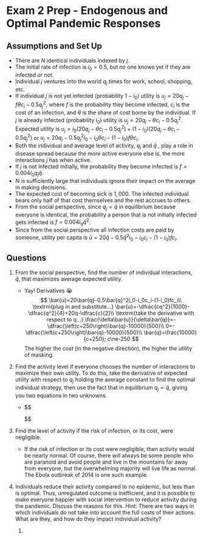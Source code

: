 # Exam 2 Prep - Endogenous and Optimal Pandemic Responses

## Assumptions and Set Up

- There are $N$ identical individuals indexed by $j$. 
- The initial rate of infection is $i_0=0.5$, but no one knows yet if they are infected or not. 
- Individual $j$ ventures into the world $q_j$ times for work, school, shopping, etc. 
- If individual $j$ is not yet infected (probability $1-i_0$) utility is $u_j=20q_j-f\theta c_i-0.5q^2_j$, where $f$ is the probability they become infected, $c_i$ is the cost of an infection, and $\theta$ is the share of cost borne by the individual. If $j$ is already infected (probability $i_0$) utility is $u_j=20q_j-\theta c_i-0.5q^2_j$. Expected utility is $u_j=i_0(20q_j-\theta c_i-0.5q^2_j)+(1-i_0)(20q_j-\theta c_i-0.5q^2_j)$ or $u_j=20q_j-0.5q^2_ji_0-i_0\theta c_i-(1-i_0)f\theta c_i$.
- Both the individual and average level of activity, $q_j$ and $\bar{q}$ , play a role in disease spread because the more active everyone else is, the more interactions $j$ has when active. 
- If $j$ is not infected initially, the probability they become infected is $f=0.004i_0q_j\bar{q}$.
- $N$ is sufficiently large that individuals ignore their impact on the average in making decisions. 
- The expected cost of becoming sick is $1,000$. The infected individual bears only half of that cost themselves and the rest accrues to others. 
- From the social perspective, since $q_j=\bar{q}$ in equilibrium because everyone is identical, the probability a person that is not initially infected gets infected is $f=0.004i_q\bar{q}^2$.
- Since from the social perspective all infection costs are paid by someone, utility per capita is $\bar{u}=20\bar{q}-0.5\bar{q}^2i_0-i_0c_i-(1-i_0)fc_i$.

## Questions

1. From the social perspective, find the number of individual interactions,  $\bar{q}$, that maximizes average expected utility. 

   - Yay! Derivatives 😭
     $$
     \bar{u}=20\bar{q}-0.5\bar{q}^2i_0-i_0c_i-(1-i_0)fc_i\\
     \textrm{plug in and substitute...}
     \bar{u}=-\dfrac{cq^2}{1000}-\dfrac{q^2}{4}+20q-\dfrac{c}{2}\\
     \textrm{take the derivative with respect to q...}
     \frac{\delta\bar{u}}{\delta\bar{q}}=-\dfrac{\left(c+250\right)\bar{q}-10000}{500}\\
     0=-\dfrac{\left(c+250\right)\bar{q}-10000}{500}\\
     \bar{q}=\frac{10000}{c+250}; c\ne-250
     $$
     The higher the cost (in the negative direction), the higher the utility of masking.

2. Find the activity level if everyone chooses the number of interactions to maximize their own utility. To do this, take the derivative of expected utility with respect to $q_j$ holding the average constant to find the optimal individual strategy, then use the fact that in equilibrium $q_j=\bar{q}$, giving you two equations in two unknowns. 

   - $$
     
     $$

     

3. Find the level of activity if the risk of infection, or its cost, were negligible. 

   - If the risk of infection or its cost were negligible, then activity would be nearly normal. Of course, there will always be some people who are paranoid and avoid people and live in the mountains far away from everyone, but the overwhelming majority will live life as normal. The Ebola outbreak of 2014 is one such example.

4. Individuals reduce their activity compared to no epidemic, but less than is optimal. Thus, unregulated outcome is inefficient, and it is possible to make everyone happier with social intervention to reduce activity during the pandemic. Discuss the reasons for this. Hint: There are two ways in which individuals do not take into account the full costs of their actions. What are they, and how do they impact individual activity? 

   1. 